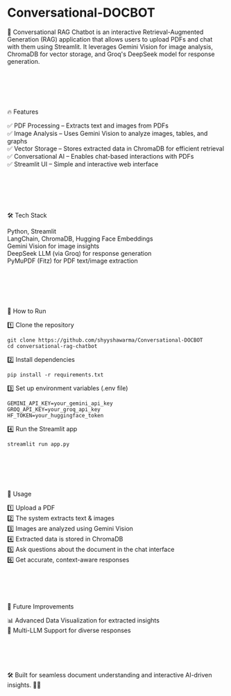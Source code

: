 # Conversational-DOCBOT

🚀 Conversational RAG Chatbot is an interactive Retrieval-Augmented Generation (RAG) application that allows users to upload PDFs and chat with them using Streamlit. It leverages Gemini Vision for image analysis, ChromaDB for vector storage, and Groq's DeepSeek model for response generation.

<br/><br/><br/><br/><br/>
🔥 Features

✅ PDF Processing – Extracts text and images from PDFs<br/>
✅ Image Analysis – Uses Gemini Vision to analyze images, tables, and graphs<br/>
✅ Vector Storage – Stores extracted data in ChromaDB for efficient retrieval<br/>
✅ Conversational AI – Enables chat-based interactions with PDFs<br/>
✅ Streamlit UI – Simple and interactive web interface<br/>
<br/><br/><br/><br/><br/>

🛠️ Tech Stack

Python, Streamlit<br/>
LangChain, ChromaDB, Hugging Face Embeddings<br/>
Gemini Vision for image insights<br/>
DeepSeek LLM (via Groq) for response generation<br/>
PyMuPDF (Fitz) for PDF text/image extraction<br/>
<br/><br/><br/><br/><br/>


🚀 How to Run


1️⃣ Clone the repository
```
git clone https://github.com/shyyshawarma/Conversational-DOCBOT
cd conversational-rag-chatbot
```

2️⃣ Install dependencies
```
pip install -r requirements.txt

```

3️⃣ Set up environment variables (.env file)
```
GEMINI_API_KEY=your_gemini_api_key  
GROQ_API_KEY=your_groq_api_key  
HF_TOKEN=your_huggingface_token
```

4️⃣ Run the Streamlit app
```
streamlit run app.py

```
<br/><br/><br/><br/><br/>
📌 Usage

1️⃣ Upload a PDF<br />
2️⃣ The system extracts text & images<br />
3️⃣ Images are analyzed using Gemini Vision<br />
4️⃣ Extracted data is stored in ChromaDB<br />
5️⃣ Ask questions about the document in the chat interface<br />
6️⃣ Get accurate, context-aware responses<br />
<br/><br/><br/><br/><br/>
🎯 Future Improvements

📊 Advanced Data Visualization for extracted insights<br />
🤖 Multi-LLM Support for diverse responses<br />
<br/><br/><br/><br/><br/>
🛠 Built for seamless document understanding and interactive AI-driven insights. 🚀✨

